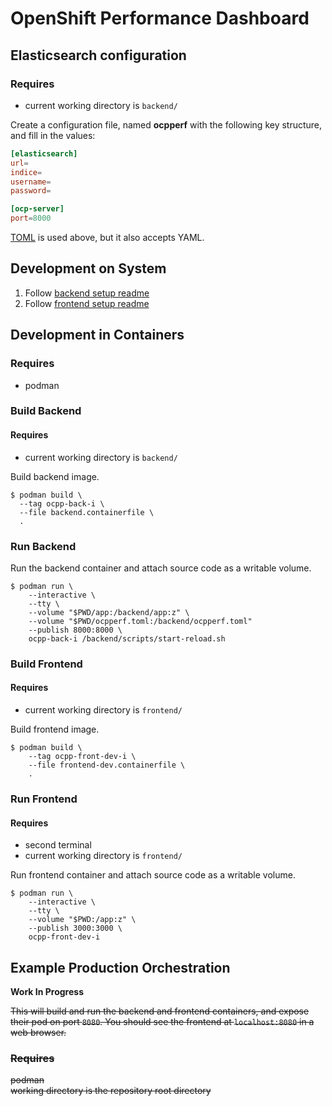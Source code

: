 # OpenShift Performance Dashboard

## Elasticsearch configuration

### Requires

* current working directory is `backend/`

Create a configuration file, named **ocpperf** with the following key structure, and fill in the values:

```toml
[elasticsearch]
url=
indice=
username=
password=

[ocp-server]
port=8000
```

[TOML](https://toml.io/en/) is used above, but it also accepts YAML.


## Development on System

1. Follow [backend setup readme](backend/README.md)
2. Follow [frontend setup readme](frontend/README.md)


## Development in Containers

### Requires

* podman

### Build Backend

#### Requires

* current working directory is `backend/`

Build backend image.

    $ podman build \
      --tag ocpp-back-i \
      --file backend.containerfile \
      .


### Run Backend 

Run the backend container and attach source code as a writable volume.

    $ podman run \
        --interactive \
        --tty \
        --volume "$PWD/app:/backend/app:z" \
        --volume "$PWD/ocpperf.toml:/backend/ocpperf.toml"
        --publish 8000:8000 \
        ocpp-back-i /backend/scripts/start-reload.sh


### Build Frontend

#### Requires

* current working directory is `frontend/`

Build frontend image.

    $ podman build \
        --tag ocpp-front-dev-i \
        --file frontend-dev.containerfile \
        .

### Run Frontend

#### Requires

* second terminal
* current working directory is `frontend/`

Run frontend container and attach source code as a writable volume.

    $ podman run \
        --interactive \
        --tty \
        --volume "$PWD:/app:z" \
        --publish 3000:3000 \
        ocpp-front-dev-i


## Example Production Orchestration

**Work In Progress**

~~This will build and run the backend and frontend containers, and expose their pod on port `8080`. You should see the frontend at `localhost:8080` in a web browser.~~

### ~~Requires~~

~~podman~~  
~~working directory is the repository root directory~~


